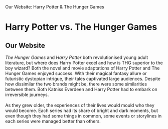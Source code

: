 <html>
<head>
Our Website: Harry Potter & The Hunger Games
</head>
<body>
<h1> Harry Potter vs. The Hunger Games</h1>
<h2> Our Website </h2>
</body>
<p> 
 <i>The Hunger Games</i> and <i>Harry Potter</i> both revolutionised young adult literature, but where does Harry Potter excel and how is THG superior to the boy wizard? Both the novel and movie adaptations of Harry Potter and The Hunger Games enjoyed success. With their magical fantasy allure or futuristic dystopian intrigue, their tales captivated large audiences. Despite how dissimilar the two brands might be, there were some similarities between them. Both Katniss Everdeen and Harry Potter had to embark on irreversible journeys.
<br><br>
As they grew older, the experiences of their lives would mould who they would become. Each series had its share of bright and dark moments, but even though they had some things in common, some events or storylines in each series were managed better than others.
</p> 
<html>
